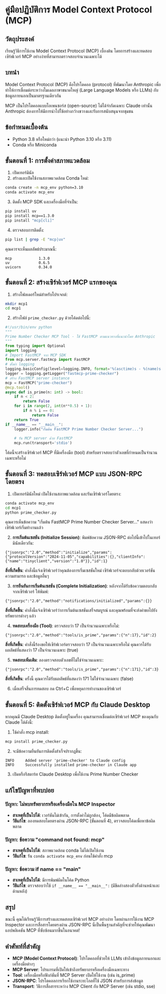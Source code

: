 # คู่มือปฏิบัติการ Model Context Protocol (MCP)

## วัตถุประสงค์
เรียนรู้วิธีการใช้งาน Model Context Protocol (MCP) เบื้องต้น โดยการสร้างและทดสอบเซิร์ฟเวอร์ MCP อย่างง่ายที่สามารถตรวจสอบจำนวนเฉพาะได้

## บทนำ
Model Context Protocol (MCP) คือโปรโตคอล (protocol) ที่พัฒนาโดย Anthropic เพื่อทำให้การเชื่อมต่อระหว่างโมเดลภาษาขนาดใหญ่ (Large Language Models หรือ LLMs) กับข้อมูลภายนอกเป็นมาตรฐานเดียวกัน 

MCP เป็นโปรโตคอลแบบโอเพนซอร์ส (open-source) ไม่ได้จำกัดเฉพาะ Claude เท่านั้น Anthropic ต้องการให้มีการนำไปใช้อย่างกว้างขวางและรับการสนับสนุนจากชุมชน

## ข้อกำหนดเบื้องต้น
- Python 3.8 หรือใหม่กว่า (แนะนำ Python 3.10 หรือ 3.11)
- Conda หรือ Miniconda

## ขั้นตอนที่ 1: การตั้งค่าสภาพแวดล้อม

1. เปิดเทอร์มินัล
2. สร้างและเปิดใช้งานสภาพแวดล้อม Conda ใหม่:

```bash
conda create -n mcp_env python=3.10
conda activate mcp_env
```

3. ติดตั้ง MCP SDK และเครื่องมือที่จำเป็น:

```bash
pip install uv
pip install mcp==1.3.0
pip install "mcp[cli]"
```

4. ตรวจสอบการติดตั้ง:

```bash
pip list | grep -E "mcp|uv"
```

คุณควรจะเห็นผลลัพธ์ประมาณนี้:
```
mcp            1.3.0
uv             0.6.5
uvicorn        0.34.0
```

## ขั้นตอนที่ 2: สร้างเซิร์ฟเวอร์ MCP แรกของคุณ

1. สร้างโฟลเดอร์ใหม่สำหรับโปรเจกต์:

```bash
mkdir mcp1
cd mcp1
```

2. สร้างไฟล์ `prime_checker.py` ด้วยโค้ดต่อไปนี้:

```python
#!/usr/bin/env python
"""
Prime Number Checker MCP Tool - ใช้ FastMCP ตามแนวทางที่แนะนำโดย Anthropic
"""
from typing import Optional
import logging
# Import FastMCP จาก MCP SDK
from mcp.server.fastmcp import FastMCP
# ตั้งค่า logging
logging.basicConfig(level=logging.INFO, format='%(asctime)s - %(name)s - %(levelname)s - %(message)s')
logger = logging.getLogger("fastmcp-prime-checker")
# สร้าง FastMCP server instance
mcp = FastMCP("prime-checker")
@mcp.tool()
async def is_prime(n: int) -> bool:
    if n < 2:
        return False
    for i in range(2, int(n**0.5) + 1):
        if n % i == 0:
            return False
    return True
if __name__ == "__main__":
    logger.info("เริ่มต้น FastMCP Prime Number Checker Server...")
    
    # รัน MCP server ด้วย FastMCP
    mcp.run(transport='stdio')
```

โค้ดนี้จะสร้างเซิร์ฟเวอร์ MCP ที่มีเครื่องมือ (tool) สำหรับตรวจสอบว่าตัวเลขที่กำหนดเป็นจำนวนเฉพาะหรือไม่


## ขั้นตอนที่ 3: ทดสอบเซิร์ฟเวอร์ MCP แบบ JSON-RPC โดยตรง

1. เปิดเทอร์มินัลใหม่ เปิดใช้งานสภาพแวดล้อม และรันเซิร์ฟเวอร์โดยตรง:

```bash
conda activate mcp_env
cd mcp1
python prime_checker.py
```

คุณควรเห็นข้อความ "เริ่มต้น FastMCP Prime Number Checker Server..." แสดงว่าเซิร์ฟเวอร์เริ่มทำงานแล้ว

2. **การเริ่มต้นเซสชัน (Initialize Session)**:
พิมพ์ข้อความ JSON-RPC ต่อไปนี้เข้าไปในเทอร์มินัลเดียวกัน:
```
{"jsonrpc":"2.0","method":"initialize","params":{"protocolVersion":"2024-11-05","capabilities":{},"clientInfo":{"name":"tinyclient","version":"1.0"}},"id":1}
```

**สิ่งที่เกิดขึ้น**: คำสั่งนี้แจ้งเซิร์ฟเวอร์ว่าคุณต้องการเริ่มเซสชันใหม่ เซิร์ฟเวอร์จะตอบกลับด้วยเวอร์ชัน ความสามารถ และข้อมูลอื่นๆ

3. **การยืนยันการเริ่มต้นเซสชัน (Complete Initialization)**:
หลังจากได้รับข้อความตอบกลับจากเซิร์ฟเวอร์ ให้พิมพ์:
```
{"jsonrpc":"2.0","method":"notifications/initialized","params":{}}
```

**สิ่งที่เกิดขึ้น**: คำสั่งนี้แจ้งเซิร์ฟเวอร์ว่าการเริ่มต้นเซสชันเสร็จสมบูรณ์ และคุณพร้อมที่จะส่งคำขอไปยังทรัพยากรต่างๆ แล้ว

4. **ทดสอบเครื่องมือ (Tool)**:
ตรวจสอบว่า 17 เป็นจำนวนเฉพาะหรือไม่:
```
{"jsonrpc":"2.0","method":"tools/is_prime","params":{"n":17},"id":2}
```

**สิ่งที่เกิดขึ้น**: คำสั่งนี้ร้องขอให้เซิร์ฟเวอร์ตรวจสอบว่า 17 เป็นจำนวนเฉพาะหรือไม่ คุณควรได้รับผลลัพธ์ที่แสดงว่า 17 เป็นจำนวนเฉพาะ (true)

5. **ทดสอบเพิ่มเติม**:
ลองตรวจสอบตัวเลขที่ไม่ใช่จำนวนเฉพาะ:
```
{"jsonrpc":"2.0","method":"tools/is_prime","params":{"n":171},"id":3}
```

**สิ่งที่เกิดขึ้น**: ครั้งนี้ คุณควรได้รับผลลัพธ์ที่แสดงว่า 171 ไม่ใช่จำนวนเฉพาะ (false)

6. เมื่อเสร็จสิ้นการทดสอบ กด Ctrl+C เพื่อหยุดการทำงานของเซิร์ฟเวอร์

## ขั้นตอนที่ 5: ติดตั้งเซิร์ฟเวอร์ MCP กับ Claude Desktop

หากคุณมี Claude Desktop ติดตั้งอยู่ในเครื่อง คุณสามารถเชื่อมต่อเซิร์ฟเวอร์ MCP ของคุณกับ Claude ได้ดังนี้:

1. ใช้คำสั่ง mcp install:

```bash
mcp install prime_checker.py
```

2. จะมีข้อความยืนยันการติดตั้งสำเร็จปรากฏขึ้น:
```
INFO     Added server 'prime-checker' to Claude config
INFO     Successfully installed prime-checker in Claude app
```

3. เปิดหรือรีสตาร์ท Claude Desktop เพื่อใช้งาน Prime Number Checker

## แก้ไขปัญหาที่พบบ่อย

### ปัญหา: ไม่พบทรัพยากรหรือเครื่องมือใน MCP Inspector
- **สาเหตุที่เป็นไปได้**: เวอร์ชันไม่เข้ากัน, การตั้งค่าไม่ถูกต้อง, โค้ดมีข้อผิดพลาด
- **วิธีแก้ไข**: ลองทดสอบโดยตรงผ่าน JSON-RPC (ขั้นตอนที่ 4), ตรวจสอบโค้ดเพื่อหาข้อผิดพลาด

### ปัญหา: ข้อความ "command not found: mcp" 
- **สาเหตุที่เป็นไปได้**: สภาพแวดล้อม conda ไม่ได้เปิดใช้งาน
- **วิธีแก้ไข**: รัน `conda activate mcp_env` ก่อนใช้คำสั่ง mcp

### ปัญหา: ข้อความ if **name** == "__main__"
- **สาเหตุที่เป็นไปได้**: มีการพิมพ์ผิดในโค้ด Python
- **วิธีแก้ไข**: ตรวจสอบว่าใช้ `if __name__ == "__main__":` (มีขีดล่างสองตัวทั้งด้านหน้าและด้านหลัง)

## สรุป
ขณะนี้ คุณได้เรียนรู้วิธีการสร้างและทดสอบเซิร์ฟเวอร์ MCP อย่างง่าย โดยผ่านการใช้งาน MCP Inspector และการสื่อสารโดยตรงผ่าน JSON-RPC นี่เป็นพื้นฐานสำคัญที่จะช่วยให้คุณพัฒนาแอปพลิเคชัน MCP ที่ซับซ้อนมากขึ้นในอนาคต!

## คำศัพท์ที่สำคัญ
- **MCP (Model Context Protocol)**: โปรโตคอลที่ช่วยให้ LLMs เข้าถึงข้อมูลภายนอกและเครื่องมือต่างๆ
- **MCP Server**: โปรแกรมที่เปิดให้เข้าถึงทรัพยากรหรือเครื่องมือเฉพาะทาง
- **Tool**: เครื่องมือหรือฟังก์ชันที่ MCP Server เปิดให้ใช้งาน (เช่น is_prime)
- **JSON-RPC**: โปรโตคอลการเรียกใช้งานระยะไกลที่ใช้ JSON สำหรับการส่งข้อมูล
- **Transport**: วิธีการสื่อสารระหว่าง MCP Client กับ MCP Server (เช่น stdio, sse)

